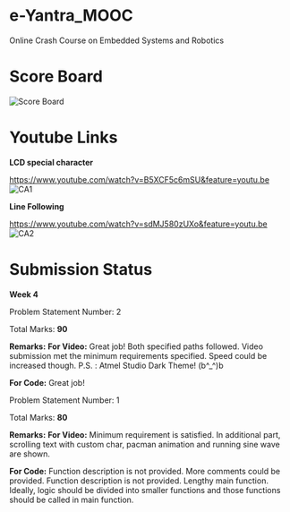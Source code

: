 # e-Yantra_MOOC
Online Crash Course on Embedded Systems and Robotics

# Score Board
![Score Board](https://github.com/koteshkoti/e-Yantra_MOOC/blob/master/MOOC_resources/Score%20Board.png)

# Youtube Links
**LCD special character**


https://www.youtube.com/watch?v=B5XCF5c6mSU&feature=youtu.be
![CA1](https://github.com/koteshkoti/e-Yantra_MOOC/blob/master/MOOC_resources/Screenshot%20(73).png)



**Line Following**


https://www.youtube.com/watch?v=sdMJ580zUXo&feature=youtu.be
![CA2](https://github.com/koteshkoti/e-Yantra_MOOC/blob/master/MOOC_resources/Screenshot%20(72).png)



# Submission Status

**Week 4**

Problem Statement Number: 2

Total Marks: **90**

**Remarks:**
**For Video:**
Great job! Both specified paths followed. Video submission met the minimum requirements specified. Speed could be increased though. P.S. : Atmel Studio Dark Theme! (b^_^)b

**For Code:**
Great job!


Problem Statement Number: 1


Total Marks: **80**

**Remarks:** 
**For Video:**
Minimum requirement is satisfied. In additional part, scrolling text with custom char, pacman animation and running sine wave are shown.

**For Code:**
Function description is not provided. More comments could be provided. Function description is not provided. Lengthy main function. Ideally, logic should be divided into smaller functions and those functions should be called in main function.

